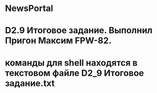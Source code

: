 # NewsPortal
# D2.9 Итоговое задание. Выполнил Пригон Максим FPW-82.
# команды для shell находятся в текстовом файле D2_9 Итоговое задание.txt
